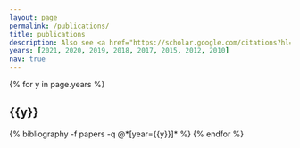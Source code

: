 ```yaml
---
layout: page
permalink: /publications/
title: publications
description: Also see <a href="https://scholar.google.com/citations?hl=en&user=0tWX-EMAAAAJ">Google Scholar</a>
years: [2021, 2020, 2019, 2018, 2017, 2015, 2012, 2010]
nav: true
---
```


<div class="publications">

{% for y in page.years %}
  <h2 class="year">{{y}}</h2>
  {% bibliography -f papers -q @*[year={{y}}]* %}
{% endfor %}

</div>
